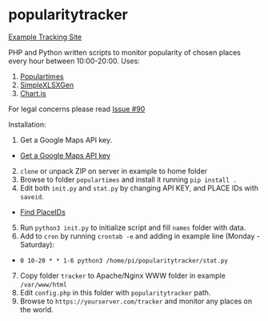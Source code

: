 # popularitytracker

[Example Tracking Site](https://zygtech.pl/tracker/)

PHP and Python written scripts to monitor popularity of chosen places every hour between 10:00-20:00. Uses:
1. [Populartimes](https://github.com/m-wrzr/populartimes/)
2. [SimpleXLSXGen](https://github.com/shuchkin/simplexlsxgen/)
3. [Chart.js](https://www.chartjs.org/)

For legal concerns please read [Issue #90](https://github.com/m-wrzr/populartimes/issues/90)

Installation:
1. Get a Google Maps API key.
+ [Get a Google Maps API key](https://developers.google.com/places/web-service/get-api-key)
2. `clone` or unpack ZIP on server in example to home folder
3. Browse to folder `populartimes` and install it running `pip install .`
4. Edit both `init.py` and `stat.py` by changing API KEY, and PLACE IDs with `saveid`.
+ [Find PlaceIDs](https://developers.google.com/maps/documentation/javascript/examples/places-placeid-finder)
5. Run `python3 init.py` to initialize script and fill `names` folder with data.
6. Add to `cron` by running `crontab -e` and adding in example line (Monday - Saturday):
+ `0 10-20 * * 1-6 python3 /home/pi/popularitytracker/stat.py`
7. Copy folder `tracker` to Apache/Nginx WWW folder in example `/var/www/html`
8. Edit `config.php` in this folder with `popularitytracker` path.
9. Browse to `https://yourserver.com/tracker` and monitor any places on the world.

